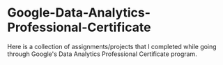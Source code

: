 # Google-Data-Analytics-Professional-Certificate
Here is a collection of assignments/projects that I completed while going through Google's Data Analytics Professional Certificate program.
